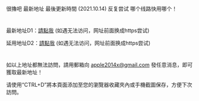 很擼吧 最新地址 最後更新時間 (2021.10.14) 反复尝试 哪个线路快用哪个！
#
最新地址D1：<a href="http://www.22vee.com" rel="nofollow">請點我</a>   (如遇无法访问，网址前面换成https尝试)

延用地址D2：<a href="http://www.22pzz.com" rel="nofollow">請點我</a>   (如遇无法访问，网址前面换成https尝试)
# 
如以上地址都無法訪問，請用郵箱向 apple2014x@gmail.com 發任意消息，即可獲取最新地址！

请使用“CTRL+D”將本頁面添加至您的瀏覽器收藏夾內或手機截圖保存，方便下次訪問。
